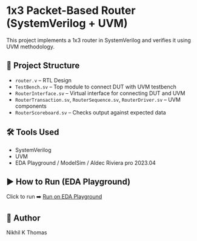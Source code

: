 # 1x3 Packet-Based Router (SystemVerilog + UVM)

This project implements a 1x3 router in SystemVerilog and verifies it using UVM methodology.

## 📁 Project Structure
- `router.v` – RTL Design
- `TestBench.sv` – Top module to connect DUT with UVM testbench
- `RouterInterface.sv` – Virtual interface for connecting DUT and UVM
- `RouterTransaction.sv`, `RouterSequence.sv`, `RouterDriver.sv` – UVM components
- `RouterScoreboard.sv` – Checks output against expected data

## 🛠️ Tools Used
- SystemVerilog
- UVM
- EDA Playground / ModelSim / Aldec Riviera pro 2023.04

## ▶️ How to Run (EDA Playground)
Click to run ➡️ [Run on EDA Playground](https://www.edaplayground.com/x/wuW5)

## 👤 Author
Nikhil K Thomas
